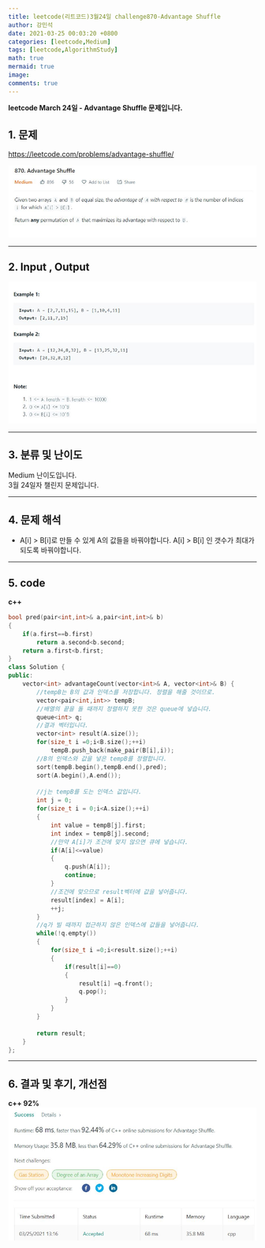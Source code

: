 ```yaml
---
title: leetcode(리트코드)3월24일 challenge870-Advantage Shuffle
author: 강민석
date: 2021-03-25 00:03:20 +0800
categories: [leetcode,Medium]
tags: [leetcode,AlgorithmStudy]
math: true
mermaid: true
image: 
comments: true
---
```


**leetcode March 24일 - Advantage Shuffle 문제입니다.**

## 1. 문제
<https://leetcode.com/problems/advantage-shuffle/>  

![](/assets/img/sample/leetcode/870/Problem.JPG)  

-----  

## 2. Input , Output

![](/assets/img/sample/leetcode/870/input.JPG)  


-----  

## 3. 분류 및 난이도

Medium 난이도입니다.  
3월 24일자 챌린지 문제입니다. 

-----  

## 4. 문제 해석

- A[i] > B[i]로 만들 수 있게 A의 값들을 바꿔야합니다. A[i] > B[i] 인 갯수가 최대가 되도록 바꿔야합니다.



-----  

## 5. code

**c++**

```c++
bool pred(pair<int,int>& a,pair<int,int>& b)
{
    if(a.first==b.first)
        return a.second<b.second;
    return a.first<b.first;
}
class Solution {
public:
    vector<int> advantageCount(vector<int>& A, vector<int>& B) {
        //tempB는 B의 값과 인덱스를 저장합니다. 정렬을 해줄 것이므로.
        vector<pair<int,int>> tempB;
        //배열의 끝을 돌 때까지 정렬하지 못한 것은 queue에 넣습니다.
        queue<int> q;
        //결과 벡터입니다.
        vector<int> result(A.size());
        for(size_t i =0;i<B.size();++i)
            tempB.push_back(make_pair(B[i],i));
        //B의 인덱스와 값을 넣은 tempB를 정렬합니다.
        sort(tempB.begin(),tempB.end(),pred);
        sort(A.begin(),A.end());

        //j는 tempB를 도는 인덱스 값입니다.
        int j = 0;
        for(size_t i = 0;i<A.size();++i)
        {
            int value = tempB[j].first;
            int index = tempB[j].second;
            //만약 A[i]가 조건에 맞지 않으면 큐에 넣습니다.
            if(A[i]<=value)
            {
                q.push(A[i]);
                continue;
            }
            //조건에 맞으므로 result벡터에 값을 넣어줍니다.
            result[index] = A[i];
            ++j;
        }
        //q가 빌 때까지 접근하지 않은 인덱스에 값들을 넣어줍니다.
        while(!q.empty())
        {
            for(size_t i =0;i<result.size();++i)
            {
                if(result[i]==0)
                {
                    result[i] =q.front();
                    q.pop();
                }
            }
        }
        
        return result;
    }
};
```

-----

## 6. 결과 및 후기, 개선점

**c++ 92%**
![](/assets/img/sample/leetcode/870/result.JPG)  


